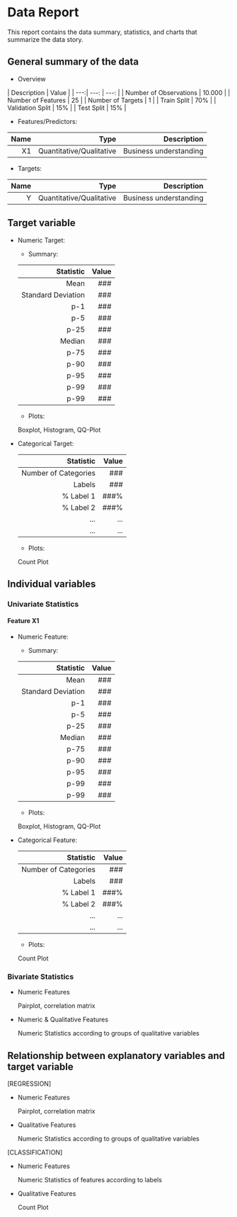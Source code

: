 # Data Report

This report contains the data summary, statistics, and charts that summarize the data story.


## General summary of the data

+ Overview

| Description | Value |
| ---:| ---: | ---: |
| Number of Observations | 10.000 |
| Number of Features | 25 |
| Number of Targets | 1 |
| Train Split | 70% |
| Validation Split | 15% |
| Test Split | 15% |


+ Features/Predictors:

| Name | Type | Description |
| ---:| ---: | ---: |
| X1 | Quantitative/Qualitative | Business understanding |


+ Targets:

| Name | Type | Description |
| ---:| ---: | ---: |
| Y | Quantitative/Qualitative | Business understanding |


## Target variable

+ Numeric Target:

    + Summary:

    | Statistic | Value |
    | ---: | ---: |
    | Mean | ### |
    | Standard Deviation | ### |
    | p-1 | ### |
    | p-5 | ### |
    | p-25 | ### |
    | Median | ### |
    | p-75 | ### |
    | p-90 | ### |
    | p-95 | ### |
    | p-99 | ### |
    | p-99 | ### |

    + Plots:

    Boxplot, Histogram, QQ-Plot

+ Categorical Target:

    | Statistic | Value |
    | ---: | ---: |
    | Number of Categories | ### |
    | Labels | ### |
    | % Label 1 | ###% |
    | % Label 2 | ###% |
    | ... | ... |
    | ... | ... |

    + Plots:

    Count Plot

## Individual variables

### Univariate Statistics

#### Feature X1

+ Numeric Feature:

    + Summary:

    | Statistic | Value |
    | ---: | ---: |
    | Mean | ### |
    | Standard Deviation | ### |
    | p-1 | ### |
    | p-5 | ### |
    | p-25 | ### |
    | Median | ### |
    | p-75 | ### |
    | p-90 | ### |
    | p-95 | ### |
    | p-99 | ### |
    | p-99 | ### |

    + Plots:

    Boxplot, Histogram, QQ-Plot

+ Categorical Feature:

    | Statistic | Value |
    | ---: | ---: |
    | Number of Categories | ### |
    | Labels | ### |
    | % Label 1 | ###% |
    | % Label 2 | ###% |
    | ... | ... |
    | ... | ... |

    + Plots:

    Count Plot

### Bivariate Statistics

+ Numeric Features

    Pairplot, correlation matrix

+ Numeric & Qualitative Features

    Numeric Statistics according to groups of qualitative variables

## Relationship between explanatory variables and target variable

[REGRESSION]

+ Numeric Features

    Pairplot, correlation matrix

+ Qualitative Features

    Numeric Statistics according to groups of qualitative variables

[CLASSIFICATION]

+ Numeric Features

    Numeric Statistics of features according to labels

+ Qualitative Features

    Count Plot


